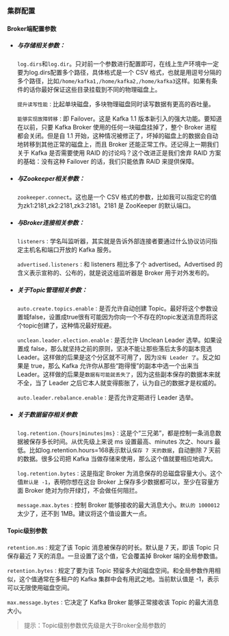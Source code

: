 ### 集群配置

#### Broker端配置参数

- ##### 与存储相关参数：

    `log.dirs`和`log.dir`。只对前一个参数进行配置即可，在线上生产环境中一定要为log.dirs配置多个路径，具体格式是一个 CSV 格式，也就是用逗号分隔的多个路径，比如`/home/kafka1,/home/kafka2,/home/kafka3`这样。如果有条件的话你最好保证这些目录挂载到不同的物理磁盘上。

    `提升读写性能：`比起单块磁盘，多块物理磁盘同时读写数据有更高的吞吐量。

    `能够实现故障转移：`即 Failover。这是 Kafka 1.1 版本新引入的强大功能。要知道在以前，只要 Kafka Broker 使用的任何一块磁盘挂掉了，整个 Broker 进程都会关闭。但是自 1.1 开始，这种情况被修正了，坏掉的磁盘上的数据会自动地转移到其他正常的磁盘上，而且 Broker 还能正常工作。还记得上一期我们关于 Kafka 是否需要使用 RAID 的讨论吗？这个改进正是我们舍弃 RAID 方案的基础：没有这种 Failover 的话，我们只能依靠 RAID 来提供保障。

- ##### 与Zookeeper相关参数：

    `zookeeper.connect`。这也是一个 CSV 格式的参数，比如我可以指定它的值为zk1:2181,zk2:2181,zk3:2181。2181 是 ZooKeeper 的默认端口。

- ##### 与Broker连接相关参数：

    `listeners：`学名叫监听器，其实就是告诉外部连接者要通过什么协议访问指定主机名和端口开放的 Kafka 服务。

    `advertised.listeners：`和 listeners 相比多了个 advertised。Advertised 的含义表示宣称的、公布的，就是说这组监听器是 Broker 用于对外发布的。

- ##### 关于Topic管理相关参数：

    `auto.create.topics.enable：`是否允许自动创建 Topic。最好将这个参数设置城false，设置成true很有可能因为你向一个不存在的topic发送消息而将这个topic创建了，这种情况最好规避。

    `unclean.leader.election.enable：`是否允许 Unclean Leader 选举。如果设置成 false，那么就坚持之前的原则，坚决不能让那些落后太多的副本竞选 Leader。这样做的后果是这个分区就不可用了，因为`没有 Leader 了`。反之如果是 true，那么 Kafka 允许你从那些“跑得慢”的副本中选一个出来当 Leader。这样做的后果是`数据有可能就丢失了`，因为这些副本保存的数据本来就不全，当了 Leader 之后它本人就变得膨胀了，认为自己的数据才是权威的。

    `auto.leader.rebalance.enable：`是否允许定期进行 Leader 选举。

- ##### 关于数据留存相关参数

    `log.retention.{hours|minutes|ms}：`这是个“三兄弟”，都是控制一条消息数据被保存多长时间。从优先级上来说 ms 设置最高、minutes 次之、hours 最低。比如log.retention.hours=168表示默认`保存 7 天的数据`，自动删除 7 天前的数据。很多公司把 Kafka 当做存储来使用，那么这个值就要相应地调大。

    `log.retention.bytes：`这是指定 Broker 为消息保存的总磁盘容量大小。这个值`默认是 -1`，表明你想在这台 Broker 上保存多少数据都可以，至少在容量方面 Broker 绝对为你开绿灯，不会做任何阻拦。

    `message.max.bytes：`控制 Broker 能够接收的最大消息大小。`默认的 1000012 `太少了，还不到 1MB。建议将这个值设置大一点。

#### Topic级别参数

`retention.ms：`规定了该 Topic 消息被保存的时长。默认是 7 天，即该 Topic 只保存最近 7 天的消息。一旦设置了这个值，它会覆盖掉 Broker 端的全局参数值。

`retention.bytes：`规定了要为该 Topic 预留多大的磁盘空间。和全局参数作用相似，这个值通常在多租户的 Kafka 集群中会有用武之地。当前默认值是 -1，表示可以无限使用磁盘空间。

`max.message.bytes：`它决定了 Kafka Broker 能够正常接收该 Topic 的最大消息大小。

> 提示：Topic级别参数优先级是大于Broker全局参数的

#### 
